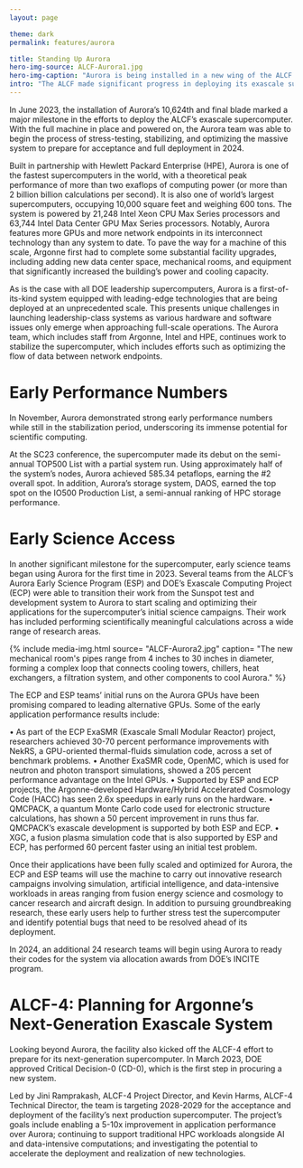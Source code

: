 ```yaml
---
layout: page

theme: dark
permalink: features/aurora

title: Standing Up Aurora
hero-img-source: ALCF-Aurora1.jpg
hero-img-caption: "Aurora is being installed in a new wing of the ALCF's data center."
intro: "The ALCF made significant progress in deploying its exascale supercomputer in 2023, completing the hardware installation, registering early performance numbers, and supporting early science teams’ initial runs on the system."
---
```


In June 2023, the installation of Aurora’s 10,624th and final blade marked a major milestone in the efforts to deploy the ALCF’s exascale supercomputer. With the full machine in place and powered on, the Aurora team was able to begin the process of stress-testing, stabilizing, and optimizing the massive system to prepare for acceptance and full deployment in 2024.  

Built in partnership with Hewlett Packard Enterprise (HPE), Aurora is one of the fastest supercomputers in the world, with a theoretical peak performance of more than two exaflops of computing power (or more than 2 billion billion calculations per second). It is also one of world’s largest supercomputers, occupying 10,000 square feet and weighing 600 tons. The system is powered by 21,248 Intel Xeon CPU Max Series processors and 63,744 Intel Data Center GPU Max Series processors. Notably, Aurora features more GPUs and more network endpoints in its interconnect technology than any system to date. To pave the way for a machine of this scale, Argonne first had to complete some substantial facility upgrades, including adding new data center space, mechanical rooms, and equipment that significantly increased the building’s power and cooling capacity. 

As is the case with all DOE leadership supercomputers, Aurora is a first-of-its-kind system equipped with leading-edge technologies that are being deployed at an unprecedented scale. This presents unique challenges in launching leadership-class systems as various hardware and software issues only emerge when approaching full-scale operations. The Aurora team, which includes staff from Argonne, Intel and HPE, continues work to stabilize the supercomputer, which includes efforts such as optimizing the flow of data between network endpoints.

# Early Performance Numbers

In November, Aurora demonstrated strong early performance numbers while still in the stabilization period, underscoring its immense potential for scientific computing. 

At the SC23 conference, the supercomputer made its debut on the semi-annual TOP500 List with a partial system run. Using approximately half of the system’s nodes, Aurora achieved 585.34 petaflops, earning the #2 overall spot. In addition, Aurora’s storage system, DAOS, earned the top spot on the IO500 Production List, a semi-annual ranking of HPC storage performance. 

# Early Science Access

In another significant milestone for the supercomputer, early science teams began using Aurora for the first time in 2023. Several teams from the ALCF’s Aurora Early Science Program (ESP) and DOE’s Exascale Computing Project (ECP) were able to transition their work from the Sunspot test and development system to Aurora to start scaling and optimizing their applications for the supercomputer’s initial science campaigns. Their work has included performing scientifically meaningful calculations across a wide range of research areas.

{% include media-img.html
   source= "ALCF-Aurora2.jpg"
   caption= "The new mechanical room's pipes range from 4 inches to 30 inches in diameter, forming a complex loop that connects cooling towers, chillers, heat exchangers, a filtration system, and other components to cool Aurora."
%}

The ECP and ESP teams’ initial runs on the Aurora GPUs have been promising compared to leading alternative GPUs. Some of the early application performance results include:

•	As part of the ECP ExaSMR (Exascale Small Modular Reactor) project, researchers achieved 30-70 percent performance improvements with NekRS, a GPU-oriented thermal-fluids simulation code, across a set of benchmark problems.
•	Another ExaSMR code, OpenMC, which is used for neutron and photon transport simulations, showed a 205 percent performance advantage on the Intel GPUs.
•	Supported by ESP and ECP projects, the Argonne-developed Hardware/Hybrid Accelerated Cosmology Code (HACC) has seen 2.6x speedups in early runs on the hardware.
•	QMCPACK, a quantum Monte Carlo code used for electronic structure calculations, has shown a 50 percent improvement in runs thus far. QMCPACK’s exascale development is supported by both ESP and ECP.
•	XGC, a fusion plasma simulation code that is also supported by ESP and ECP, has performed 60 percent faster using an initial test problem.

Once their applications have been fully scaled and optimized for Aurora, the ECP and ESP teams will use the machine to carry out innovative research campaigns involving simulation, artificial intelligence, and data-intensive workloads in areas ranging from fusion energy science and cosmology to cancer research and aircraft design. In addition to pursuing groundbreaking research, these early users help to further stress test the supercomputer and identify potential bugs that need to be resolved ahead of its deployment.

In 2024, an additional 24 research teams will begin using Aurora to ready their codes for the system via allocation awards from DOE’s INCITE program. 

# ALCF-4: Planning for Argonne’s Next-Generation Exascale System

Looking beyond Aurora, the facility also kicked off the ALCF-4 effort to prepare for its next-generation supercomputer. In March 2023, DOE approved Critical Decision-0 (CD-0), which is the first step in procuring a new system.  

Led by Jini Ramprakash, ALCF-4 Project Director, and Kevin Harms, ALCF-4 Technical Director, the team is targeting 2028-2029 for the acceptance and deployment of the facility’s next production supercomputer. The project’s goals include enabling a 5-10x improvement in application performance over Aurora; continuing to support traditional HPC workloads alongside AI and data-intensive computations; and investigating the potential to accelerate the deployment and realization of new technologies.

